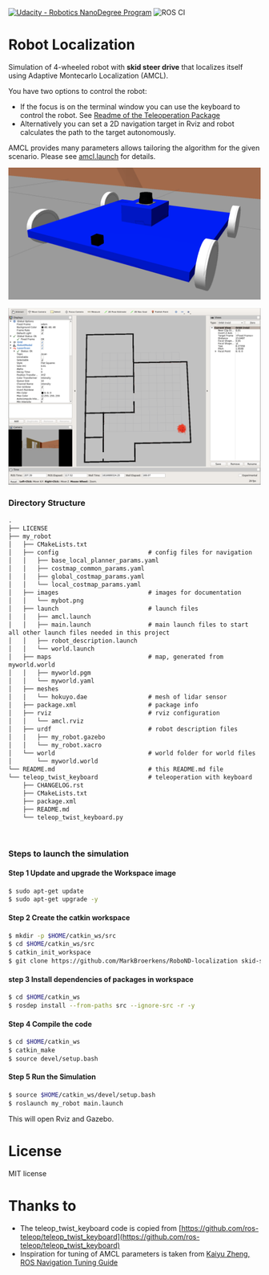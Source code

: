 [![Udacity - Robotics NanoDegree Program](https://s3-us-west-1.amazonaws.com/udacity-robotics/Extra+Images/RoboND_flag.png)](https://www.udacity.com/robotics) 
![ROS CI](https://github.com/MarkBroerkens/RoboND-localization/workflows/ROS%20CI/badge.svg)

# Robot Localization
Simulation of 4-wheeled robot with **skid steer drive** that localizes itself using Adaptive Montecarlo Localization (AMCL).

You have two options to control the robot:
* If the focus is on the terminal window you can use the keyboard to control the robot. See [Readme of the Teleoperation Package](https://github.com/MarkBroerkens/RoboND-localization/blob/main/teleop_twist_keyboard/README.md)
* Alternatively you can set a 2D navigation target in Rviz and robot calculates the path to the target autonomously.

AMCL provides many parameters allows tailoring the algorithm for the given scenario. Please see [amcl.launch](https://github.com/MarkBroerkens/RoboND-localization/blob/main/my_robot/launch/amcl.launch) for details.

![Skid Steer Robot](https://github.com/MarkBroerkens/RoboND-localization/blob/main/my_robot/images/mybot.png)

![Localization shown in Rviz](https://github.com/MarkBroerkens/RoboND-localization/blob/main/my_robot/images/localization_rviz.png)


### Directory Structure
```
.
├── LICENSE
├── my_robot
│   ├── CMakeLists.txt
│   ├── config                         # config files for navigation
│   │   ├── base_local_planner_params.yaml
│   │   ├── costmap_common_params.yaml
│   │   ├── global_costmap_params.yaml
│   │   └── local_costmap_params.yaml
│   ├── images                         # images for documentation
│   │   └── mybot.png
│   ├── launch                         # launch files
│   │   ├── amcl.launch         
│   │   ├── main.launch                # main launch files to start all other launch files needed in this project
│   │   ├── robot_description.launch
│   │   └── world.launch
│   ├── maps                           # map, generated from myworld.world
│   │   ├── myworld.pgm                
│   │   └── myworld.yaml
│   ├── meshes                         
│   │   └── hokuyo.dae                 # mesh of lidar sensor
│   ├── package.xml                    # package info
│   ├── rviz                           # rviz configuration
│   │   └── amcl.rviz
│   ├── urdf                           # robot description files
│   │   ├── my_robot.gazebo
│   │   └── my_robot.xacro
│   └── world                          # world folder for world files
│       └── myworld.world
└── README.md                          # this README.md file
└── teleop_twist_keyboard              # teleoperation with keyboard
    ├── CHANGELOG.rst
    ├── CMakeLists.txt
    ├── package.xml
    ├── README.md
    └── teleop_twist_keyboard.py

                                                                  

```


### Steps to launch the simulation

#### Step 1 Update and upgrade the Workspace image
```sh
$ sudo apt-get update
$ sudo apt-get upgrade -y
```

#### Step 2 Create the catkin workspace
```sh
$ mkdir -p $HOME/catkin_ws/src
$ cd $HOME/catkin_ws/src
$ catkin_init_workspace
$ git clone https://github.com/MarkBroerkens/RoboND-localization skid-steer-robot
```


#### step 3 Install dependencies of packages in workspace
```sh
$ cd $HOME/catkin_ws
$ rosdep install --from-paths src --ignore-src -r -y
```


#### Step 4 Compile the code
```sh
$ cd $HOME/catkin_ws
$ catkin_make
$ source devel/setup.bash
```


#### Step 5 Run the Simulation 
```sh
$ source $HOME/catkin_ws/devel/setup.bash
$ roslaunch my_robot main.launch

```
This will open Rviz and Gazebo. 



# License
MIT license

# Thanks to
* The teleop_twist_keyboard code is copied from [https://github.com/ros-teleop/teleop_twist_keyboard](https://github.com/ros-teleop/teleop_twist_keyboard)
* Inspiration for tuning of AMCL parameters is taken from [Kaiyu Zheng, ROS Navigation Tuning Guide](http://kaiyuzheng.me/documents/navguide.pdf)
